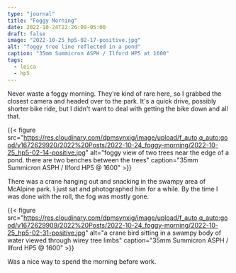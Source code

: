```yaml
---
type: "journal"
title: "Foggy Morning"
date: 2022-10-24T22:26:09-05:00
draft: false
image: "2022-10-25_hp5-02-17-positive.jpg"
alt: "foggy tree line reflected in a pond"
caption: "35mm Summicron ASPH / Ilford HP5 at 1600"
tags:
  - leica
  - hp5
---
```


Never waste a foggy morning. They're kind of rare here, so I grabbed the closest camera and headed over to the park. It's a quick drive, possibly shorter bike ride, but I didn't want to deal with getting the bike down and all that.

{{< figure src="https://res.cloudinary.com/dpmsynxig/image/upload/f_auto,q_auto:good/v1672629920/2022%20Posts/2022-10-24_foggy-morning/2022-10-25_hp5-02-14-positive.jpg" alt="foggy view of two trees near the edge of a pond. there are two benches between the trees" caption="35mm Summicron ASPH / Ilford HP5 @ 1600" >}}

There was a crane hanging out and snacking in the swampy area of McAlpine park. I just sat and photographed him for a while. By the time I was done with the roll, the fog was mostly gone.

{{< figure src="https://res.cloudinary.com/dpmsynxig/image/upload/f_auto,q_auto:good/v1672629909/2022%20Posts/2022-10-24_foggy-morning/2022-10-25_hp5-02-31-positive.jpg" alt="a crane bird sitting in a swampy body of water viewed through wirey tree limbs" caption="35mm Summicron ASPH / Ilford HP5 @ 1600" >}}

Was a nice way to spend the morning before work.
